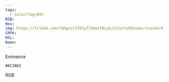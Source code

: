 ```yaml
---
tags:
  - Color/Tag/NTC
RGB:
Hex:
img: https://filedn.com/l0hpzxl1f01yT7GHxtF8cyk/Color%20Snake/standard_csv_to_svg/6C3082.svg
CMYK:
HSL:
Name:
---
```

Eminence
```palette
#6C3082
```
RGB
